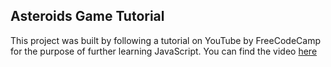 ## Asteroids Game Tutorial
This project was built by following a tutorial on YouTube by FreeCodeCamp for the purpose of further learning JavaScript. You can find the video [here](https://www.youtube.com/watch?v=H9CSWMxJx84)
